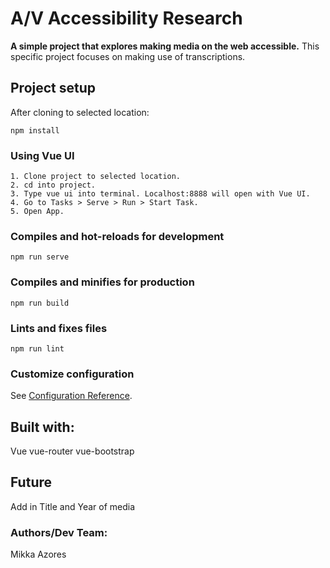 # A/V Accessibility Research
**A simple project that explores making media on the web accessible.**
This specific project focuses on making use of transcriptions.

## Project setup
After cloning to selected location:
```
npm install
```

### Using Vue UI
```
1. Clone project to selected location.
2. cd into project.
3. Type vue ui into terminal. Localhost:8888 will open with Vue UI.
4. Go to Tasks > Serve > Run > Start Task.
5. Open App.
```

### Compiles and hot-reloads for development
```
npm run serve
```

### Compiles and minifies for production
```
npm run build
```

### Lints and fixes files
```
npm run lint
```

### Customize configuration
See [Configuration Reference](https://cli.vuejs.org/config/).

## Built with:
Vue
vue-router
vue-bootstrap

## Future
Add in Title and Year of media

### Authors/Dev Team:
Mikka Azores


